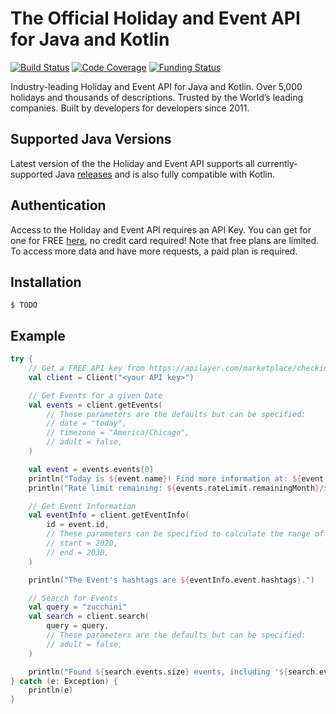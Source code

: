 # The Official Holiday and Event API for Java and Kotlin

[![Build Status](https://github.com/westy92/holiday-event-api-java/actions/workflows/github-actions.yml/badge.svg)](https://github.com/westy92/holiday-event-api-java/actions)
[![Code Coverage](https://codecov.io/gh/westy92/holiday-event-api-java/branch/main/graph/badge.svg)](https://codecov.io/gh/westy92/holiday-event-api-java)
[![Funding Status](https://img.shields.io/github/sponsors/westy92)](https://github.com/sponsors/westy92)

Industry-leading Holiday and Event API for Java and Kotlin. Over 5,000 holidays and thousands of descriptions. Trusted by the World’s leading companies. Built by developers for developers since 2011.

## Supported Java Versions

Latest version of the the Holiday and Event API supports all currently-supported Java [releases](https://endoflife.date/java) and is also fully compatible with Kotlin.

## Authentication

Access to the Holiday and Event API requires an API Key. You can get for one for FREE [here](https://apilayer.com/marketplace/checkiday-api#pricing), no credit card required! Note that free plans are limited. To access more data and have more requests, a paid plan is required.

## Installation

```console
$ TODO
```

## Example

```kotlin
try {
    // Get a FREE API key from https://apilayer.com/marketplace/checkiday-api#pricing
    val client = Client("<your API key>")

    // Get Events for a given Date
    val events = client.getEvents(
        // These parameters are the defaults but can be specified:
        // date = "today",
        // timezone = "America/Chicago",
        // adult = false,
    )

    val event = events.events[0]
    println("Today is ${event.name}! Find more information at: ${event.url}.")
    println("Rate limit remaining: ${events.rateLimit.remainingMonth}/${events.rateLimit.limitMonth} (month).")

    // Get Event Information
    val eventInfo = client.getEventInfo(
        id = event.id,
        // These parameters can be specified to calculate the range of eventInfo.Event.Occurrences
        // start = 2020,
        // end = 2030,
    )

    println("The Event's hashtags are ${eventInfo.event.hashtags}.")

    // Search for Events
    val query = "zucchini"
    val search = client.search(
        query = query,
        // These parameters are the defaults but can be specified:
        // adult = false,
    )

    println("Found ${search.events.size} events, including '${search.events[0].name}', that match the query '${query}'.")
} catch (e: Exception) {
    println(e)
}
```
